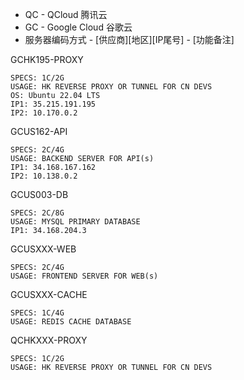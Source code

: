 * QC - QCloud 腾讯云
* GC - Google Cloud 谷歌云
* 服务器编码方式 - [供应商][地区][IP尾号] - [功能备注]




GCHK195-PROXY
```
SPECS: 1C/2G
USAGE: HK REVERSE PROXY OR TUNNEL FOR CN DEVS
OS: Ubuntu 22.04 LTS
IP1: 35.215.191.195
IP2: 10.170.0.2
```

GCUS162-API
```
SPECS: 2C/4G
USAGE: BACKEND SERVER FOR API(s)
IP1: 34.168.167.162
IP2: 10.138.0.2
```

GCUS003-DB
```
SPECS: 2C/8G
USAGE: MYSQL PRIMARY DATABASE
IP1: 34.168.204.3
```

GCUSXXX-WEB
```
SPECS: 2C/4G
USAGE: FRONTEND SERVER FOR WEB(s)
```

GCUSXXX-CACHE
```
SPECS: 1C/4G
USAGE: REDIS CACHE DATABASE
```

QCHKXXX-PROXY
```
SPECS: 1C/2G
USAGE: HK REVERSE PROXY OR TUNNEL FOR CN DEVS
```